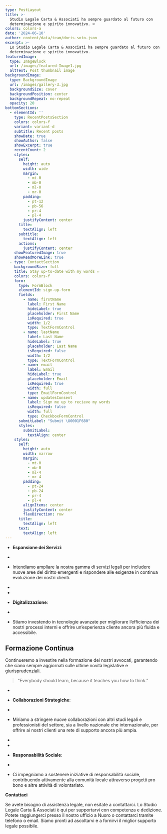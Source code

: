 ```yaml
---
type: PostLayout
title: >-
  Studio Legale Carta & Associati ha sempre guardato al futuro con
  determinazione e spirito innovativo. ⌨️
colors: colors-a
date: '2024-06-10'
author: content/data/team/doris-soto.json
excerpt: >-
  Lo Studio Legale Carta & Associati ha sempre guardato al futuro con
  determinazione e spirito innovativo.
featuredImage:
  type: ImageBlock
  url: /images/featured-Image1.jpg
  altText: Post thumbnail image
backgroundImage:
  type: BackgroundImage
  url: /images/gallery-3.jpg
  backgroundSize: cover
  backgroundPosition: center
  backgroundRepeat: no-repeat
  opacity: 20
bottomSections:
  - elementId: ''
    type: RecentPostsSection
    colors: colors-f
    variant: variant-d
    subtitle: Recent posts
    showDate: true
    showAuthor: false
    showExcerpt: true
    recentCount: 2
    styles:
      self:
        height: auto
        width: wide
        margin:
          - mt-0
          - mb-0
          - ml-0
          - mr-0
        padding:
          - pt-12
          - pb-56
          - pr-4
          - pl-4
        justifyContent: center
      title:
        textAlign: left
      subtitle:
        textAlign: left
      actions:
        justifyContent: center
    showFeaturedImage: true
    showReadMoreLink: true
  - type: ContactSection
    backgroundSize: full
    title: Stay up-to-date with my words ✍️
    colors: colors-f
    form:
      type: FormBlock
      elementId: sign-up-form
      fields:
        - name: firstName
          label: First Name
          hideLabel: true
          placeholder: First Name
          isRequired: true
          width: 1/2
          type: TextFormControl
        - name: lastName
          label: Last Name
          hideLabel: true
          placeholder: Last Name
          isRequired: false
          width: 1/2
          type: TextFormControl
        - name: email
          label: Email
          hideLabel: true
          placeholder: Email
          isRequired: true
          width: full
          type: EmailFormControl
        - name: updatesConsent
          label: Sign me up to recieve my words
          isRequired: false
          width: full
          type: CheckboxFormControl
      submitLabel: "Submit \U0001F680"
      styles:
        submitLabel:
          textAlign: center
    styles:
      self:
        height: auto
        width: narrow
        margin:
          - mt-0
          - mb-0
          - ml-4
          - mr-4
        padding:
          - pt-24
          - pb-24
          - pr-4
          - pl-4
        alignItems: center
        justifyContent: center
        flexDirection: row
      title:
        textAlign: left
      text:
        textAlign: left
---
```

*   **Espansione dei Servizi**: 

*

*   Intendiamo ampliare la nostra gamma di servizi legali per includere nuove aree del diritto emergenti e rispondere alle esigenze in continua evoluzione dei nostri clienti.

*

*

*   **Digitalizzazione**: 

*

*   Stiamo investendo in tecnologie avanzate per migliorare l’efficienza dei nostri processi interni e offrire un’esperienza cliente ancora più fluida e accessibile.





## Formazione Continua


Continueremo a investire nella formazione dei nostri avvocati, garantendo che siano sempre aggiornati sulle ultime novità legislative e giurisprudenziali.



> “Everybody should learn, because it teaches you how to think.”

*

*   **Collaborazioni Strategiche**: 

*

*   Miriamo a stringere nuove collaborazioni con altri studi legali e professionisti del settore, sia a livello nazionale che internazionale, per offrire ai nostri clienti una rete di supporto ancora più ampia.

*

*

*   **Responsabilità Sociale**: 

*

*   Ci impegniamo a sostenere iniziative di responsabilità sociale, contribuendo attivamente alla comunità locale attraverso progetti pro bono e altre attività di volontariato.



**Contattaci**

Se avete bisogno di assistenza legale, non esitate a contattarci. Lo Studio Legale Carta & Associati è qui per supportarvi con competenza e dedizione. Potete raggiungerci presso il nostro ufficio a Nuoro o contattarci tramite telefono o email. Siamo pronti ad ascoltarvi e a fornirvi il miglior supporto legale possibile.



